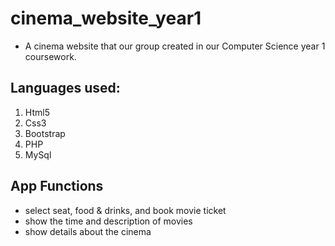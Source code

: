 # cinema_website_year1

- A cinema website that our group created in our Computer Science year 1 coursework.

## Languages used:
1. Html5
2. Css3
3. Bootstrap
4. PHP
5. MySql

## App Functions 

- select seat, food & drinks, and book movie ticket
- show the time and description of movies
- show details about the cinema 
